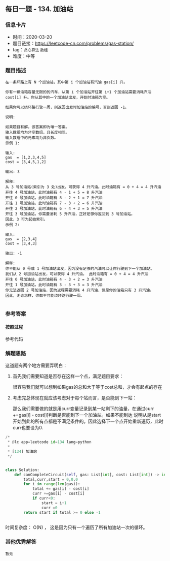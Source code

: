 ## 每日一题 - 134. 加油站

### 信息卡片

- 时间：2020-03-20
- 题目链接：https://leetcode-cn.com/problems/gas-station/
- tag：`贪心算法` `数组`
- 难度：中等

### 题目描述

```
在一条环路上有 N 个加油站，其中第 i 个加油站有汽油 gas[i] 升。

你有一辆油箱容量无限的的汽车，从第 i 个加油站开往第 i+1 个加油站需要消耗汽油 cost[i] 升。你从其中的一个加油站出发，开始时油箱为空。

如果你可以绕环路行驶一周，则返回出发时加油站的编号，否则返回 -1。

说明: 

如果题目有解，该答案即为唯一答案。
输入数组均为非空数组，且长度相同。
输入数组中的元素均为非负数。
示例 1:

输入: 
gas  = [1,2,3,4,5]
cost = [3,4,5,1,2]

输出: 3

解释:
从 3 号加油站(索引为 3 处)出发，可获得 4 升汽油。此时油箱有 = 0 + 4 = 4 升汽油
开往 4 号加油站，此时油箱有 4 - 1 + 5 = 8 升汽油
开往 0 号加油站，此时油箱有 8 - 2 + 1 = 7 升汽油
开往 1 号加油站，此时油箱有 7 - 3 + 2 = 6 升汽油
开往 2 号加油站，此时油箱有 6 - 4 + 3 = 5 升汽油
开往 3 号加油站，你需要消耗 5 升汽油，正好足够你返回到 3 号加油站。
因此，3 可为起始索引。
示例 2:

输入: 
gas  = [2,3,4]
cost = [3,4,3]

输出: -1

解释:
你不能从 0 号或 1 号加油站出发，因为没有足够的汽油可以让你行驶到下一个加油站。
我们从 2 号加油站出发，可以获得 4 升汽油。 此时油箱有 = 0 + 4 = 4 升汽油
开往 0 号加油站，此时油箱有 4 - 3 + 2 = 3 升汽油
开往 1 号加油站，此时油箱有 3 - 3 + 3 = 3 升汽油
你无法返回 2 号加油站，因为返程需要消耗 4 升汽油，但是你的油箱只有 3 升汽油。
因此，无论怎样，你都不可能绕环路行驶一周。


```

### 参考答案

#### 按照过程

参考代码

### 解题思路

这道题有两个地方需要弄明白：

1. 首先我们需要知道是否存在这样一个点，满足题目要求：
	
	很容易我们就可以想到如果gas的总和大于等于cost总和，才会有起点的存在

2. 考虑完总体现在就应该考虑对于每个站而言，是否能到下一站：
	
	那么我们需要做的就是用curr变量记录到某一站剩下的油量，在通过curr +=gas[i] - cost[i]判断是否能到下一个加油站。如果不能到达 说明从是start开始到此的所有点都是不满足条件的。因此选择下一个点开始重新遍历，此时curr也要设为0.
```python
/*
 * @lc app=leetcode id=134 lang=python
 *
 * [134] 加油站
 */


class Solution:
    def canCompleteCircuit(self, gas: List[int], cost: List[int]) -> int:
        total,curr,start = 0,0,0
        for i in range(len(gas)):
            total += gas[i] - cost[i]
            curr +=gas[i] - cost[i]
            if curr<0:
                start = i+1
                curr =0 
        return start if total >= 0 else -1
        
```
时间复杂度： O(N) ， 这是因为只有一个遍历了所有加油站一次的循环。

### 其他优秀解答
```
暂无
```



